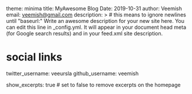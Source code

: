 
theme: minima
title: MyAwesome Blog
Date: 2019-10-31
author: Veemish
email: veemish@gmail.com
description: > # this means to ignore newlines until "baseurl:"
  Write an awesome description for your new site here. You can edit this
  line in _config.yml. It will appear in your document head meta (for
  Google search results) and in your feed.xml site description.

# social links
twitter_username: veeursla
github_username:  veemish

show_excerpts: true # set to false to remove excerpts on the homepage
